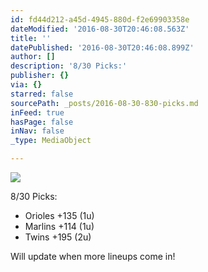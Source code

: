 ```yaml
---
id: fd44d212-a45d-4945-880d-f2e69903358e
dateModified: '2016-08-30T20:46:08.563Z'
title: ''
datePublished: '2016-08-30T20:46:08.899Z'
author: []
description: '8/30 Picks:'
publisher: {}
via: {}
starred: false
sourcePath: _posts/2016-08-30-830-picks.md
inFeed: true
hasPage: false
inNav: false
_type: MediaObject

---
```

![](https://the-grid-user-content.s3-us-west-2.amazonaws.com/dc7f55c2-850b-4ed3-a3bd-72de9d052e51.jpg)

8/30 Picks:

* Orioles +135 (1u)
* Marlins +114 (1u)
* Twins +195 (2u)

Will update when more lineups come in!